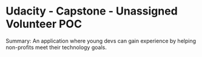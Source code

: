 # Udacity - Capstone - Unassigned Volunteer POC

Summary:
An application where young devs can gain experience by helping non-profits meet their technology goals.

